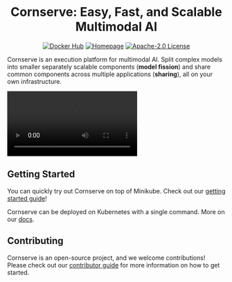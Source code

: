 <div align="center">
<h1>Cornserve: Easy, Fast, and Scalable Multimodal AI</h1>

[![Docker Hub](https://badgen.net/docker/pulls/cornserve/gateway?icon=docker&label=Docker%20pulls)](https://hub.docker.com/r/cornserve/gateway)
[![Homepage](https://custom-icon-badges.demolab.com/badge/Docs-cornserve.ai-ffffff.svg?logo=home&logoColor=white&logoSource=feather)](https://cornserve.ai/)
[![Apache-2.0 License](https://custom-icon-badges.herokuapp.com/github/license/cornserve-ai/cornserve?logo=law)](/LICENSE)
</div>

Cornserve is an execution platform for multimodal AI.
Split complex models into smaller separately scalable components (**model fission**) and share common components across multiple applications (**sharing**), all on your own infrastructure.

<video src="https://github.com/cornserve-ai/cornserve/raw/refs/heads/master/docs/assets/video/cornserve.mp4"></video>


## Getting Started

You can quickly try out Cornserve on top of Minikube. Check out our [getting started guide](https://cornserve.ai/getting_started/)!

Cornserve can be deployed on Kubernetes with a single command. More on our [docs](https://cornserve.ai/getting_started/).


## Contributing

Cornserve is an open-source project, and we welcome contributions!
Please check out our [contributor guide](https://cornserve.ai/contributor_guide/) for more information on how to get started.
